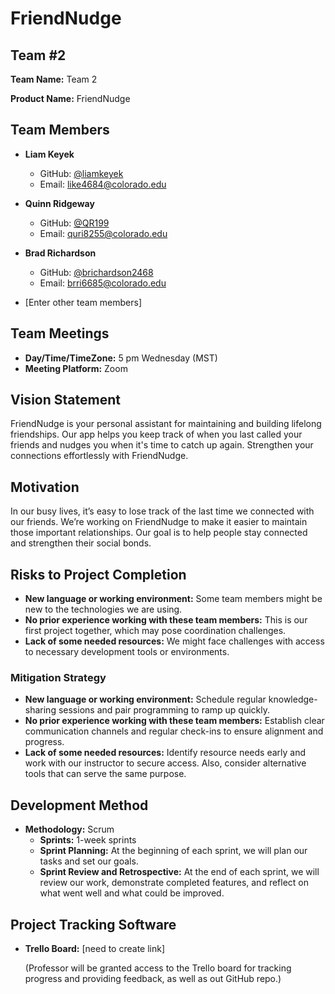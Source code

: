 # FriendNudge

## Team #2
**Team Name:** Team 2

**Product Name:** FriendNudge

## Team Members
- **Liam Keyek**  
  - GitHub: [@liamkeyek](https://github.com/liamkeyek)  
  - Email: [like4684@colorado.edu](mailto:like4684@colorado.edu)
  
- **Quinn Ridgeway**
  - GitHub: [@QR199](https://github.com/QR199)
  - Email: [quri8255@colorado.edu](mailto:quri8255@colorado.edu)

- **Brad Richardson**
  - GitHub: [@brichardson2468](https://github.com/brichardson2468)
  - Email: [brri6685@colorado.edu](mailto:brri6685@colorado.edu)
  
- [Enter other team members]

## Team Meetings
- **Day/Time/TimeZone:** 5 pm Wednesday (MST)
- **Meeting Platform:** Zoom

## Vision Statement
FriendNudge is your personal assistant for maintaining and building lifelong friendships. Our app helps you keep track of when you last called your friends and nudges you when it's time to catch up again. Strengthen your connections effortlessly with FriendNudge.

## Motivation
In our busy lives, it’s easy to lose track of the last time we connected with our friends. We’re working on FriendNudge to make it easier to maintain those important relationships. Our goal is to help people stay connected and strengthen their social bonds.

## Risks to Project Completion
- **New language or working environment:** Some team members might be new to the technologies we are using.
- **No prior experience working with these team members:** This is our first project together, which may pose coordination challenges.
- **Lack of some needed resources:** We might face challenges with access to necessary development tools or environments.

### Mitigation Strategy
- **New language or working environment:** Schedule regular knowledge-sharing sessions and pair programming to ramp up quickly.
- **No prior experience working with these team members:** Establish clear communication channels and regular check-ins to ensure alignment and progress.
- **Lack of some needed resources:** Identify resource needs early and work with our instructor to secure access. Also, consider alternative tools that can serve the same purpose.

## Development Method
- **Methodology:** Scrum
  - **Sprints:** 1-week sprints
  - **Sprint Planning:** At the beginning of each sprint, we will plan our tasks and set our goals.
  - **Sprint Review and Retrospective:** At the end of each sprint, we will review our work, demonstrate completed features, and reflect on what went well and what could be improved.

## Project Tracking Software
- **Trello Board:** [need to create link]

  (Professor will be granted access to the Trello board for tracking progress and providing feedback, as well as out GitHub repo.)
